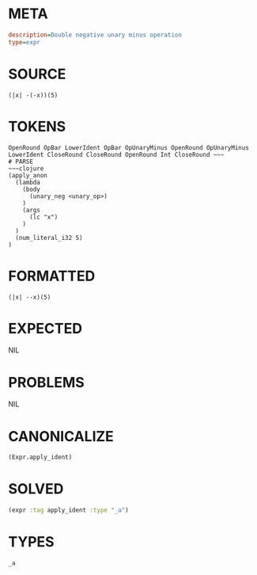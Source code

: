 # META
~~~ini
description=Double negative unary minus operation
type=expr
~~~
# SOURCE
~~~roc
(|x| -(-x))(5)
~~~
# TOKENS
~~~text
OpenRound OpBar LowerIdent OpBar OpUnaryMinus OpenRound OpUnaryMinus LowerIdent CloseRound CloseRound OpenRound Int CloseRound ~~~
# PARSE
~~~clojure
(apply_anon
  (lambda
    (body
      (unary_neg <unary_op>)
    )
    (args
      (lc "x")
    )
  )
  (num_literal_i32 5)
)
~~~
# FORMATTED
~~~roc
(|x| --x)(5)
~~~
# EXPECTED
NIL
# PROBLEMS
NIL
# CANONICALIZE
~~~clojure
(Expr.apply_ident)
~~~
# SOLVED
~~~clojure
(expr :tag apply_ident :type "_a")
~~~
# TYPES
~~~roc
_a
~~~
